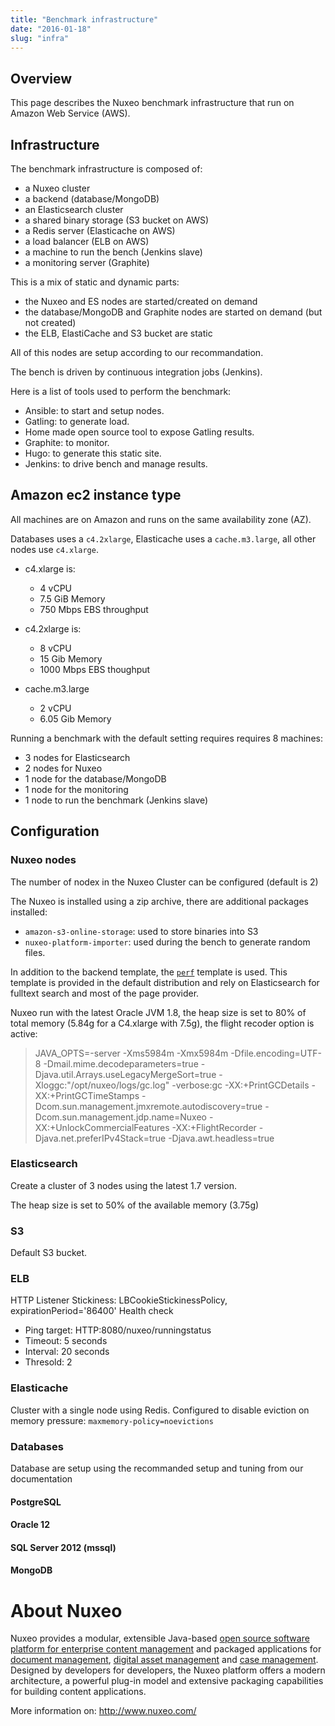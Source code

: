 ```yaml
---
title: "Benchmark infrastructure"
date: "2016-01-18"
slug: "infra"
---
```


## Overview

This page describes the Nuxeo benchmark infrastructure that run on Amazon Web Service (AWS).

## Infrastructure

The benchmark infrastructure is composed of:

- a Nuxeo cluster
- a backend (database/MongoDB)
- an Elasticsearch cluster
- a shared binary storage (S3 bucket on AWS)
- a Redis server (Elasticache on AWS) 
- a load balancer (ELB on AWS)
- a machine to run the bench (Jenkins slave)
- a monitoring server (Graphite)

This is a mix of static and dynamic parts:

- the Nuxeo and ES nodes are started/created on demand
- the database/MongoDB and Graphite nodes are started on demand (but not created)
- the ELB, ElastiCache and S3 bucket are static

All of this nodes are setup according to our recommandation.

The bench is driven by continuous integration jobs (Jenkins).

Here is a list of tools used to perform the benchmark:

- Ansible: to start and setup nodes.
- Gatling: to generate load.
- Home made open source tool to expose Gatling results.
- Graphite: to monitor.
- Hugo: to generate this static site.
- Jenkins: to drive bench and manage results.  

## Amazon ec2 instance type

All machines are on Amazon and runs on the same availability zone (AZ).

Databases uses a `c4.2xlarge`, Elasticache uses a `cache.m3.large`, all other nodes use `c4.xlarge`.

- c4.xlarge is:

    - 4 vCPU
    - 7.5 GiB Memory
    - 750 Mbps EBS throughput

- c4.2xlarge is:
    - 8 vCPU
    - 15 Gib Memory
    - 1000 Mbps EBS thoughput

- cache.m3.large
    - 2 vCPU
    - 6.05 Gib Memory


Running a benchmark with the default setting requires requires 8 machines:

- 3 nodes for Elasticsearch
- 2 nodes for Nuxeo
- 1 node for the database/MongoDB
- 1 node for the monitoring
- 1 node to run the benchmark (Jenkins slave)

## Configuration

### Nuxeo nodes

The number of nodex in the Nuxeo Cluster can be configured (default is 2) 

The Nuxeo is installed using a zip archive, there are additional packages installed:

 - `amazon-s3-online-storage`: used to store binaries into S3
 - `nuxeo-platform-importer`: used during the bench to generate random files.

[1]: https://github.com/nuxeo/nuxeo/tree/master/nuxeo-distribution/nuxeo-distribution-resources/src/main/resources/templates-tomcat/perf
In addition to the backend template, the [`perf`][1] template is used.
This template is provided in the default distribution and rely on Elasticsearch for fulltext search and most of the 
page provider.

Nuxeo run with the latest Oracle JVM 1.8, the heap size is set to 80% of total memory (5.84g for a C4.xlarge with 7.5g), 
the flight recoder option is active: 

> JAVA_OPTS=-server -Xms5984m -Xmx5984m -Dfile.encoding=UTF-8 -Dmail.mime.decodeparameters=true -Djava.util.Arrays.useLegacyMergeSort=true -Xloggc:"/opt/nuxeo/logs/gc.log" -verbose:gc -XX:+PrintGCDetails -XX:+PrintGCTimeStamps -Dcom.sun.management.jmxremote.autodiscovery=true -Dcom.sun.management.jdp.name=Nuxeo -XX:+UnlockCommercialFeatures -XX:+FlightRecorder -Djava.net.preferIPv4Stack=true -Djava.awt.headless=true

### Elasticsearch

Create a cluster of 3 nodes using the latest 1.7 version.

The heap size is set to 50% of the available memory (3.75g)

### S3
Default S3 bucket.

### ELB
  HTTP Listener
  Stickiness: LBCookieStickinessPolicy, expirationPeriod='86400'
  Health check 
  
  - Ping target: HTTP:8080/nuxeo/runningstatus
  - Timeout: 5 seconds
  - Interval: 20 seconds
  - Thresold: 2
    
  
### Elasticache

  Cluster with a single node using Redis.
  Configured to disable eviction on memory pressure: `maxmemory-policy=noevictions`
  
### Databases

Database are setup using the recommanded setup and tuning from our documentation

#### PostgreSQL

#### Oracle 12

#### SQL Server 2012 (mssql)

#### MongoDB


# About Nuxeo

Nuxeo provides a modular, extensible Java-based
[open source software platform for enterprise content management](http://www.nuxeo.com/en/products/ep)
and packaged applications for
[document management](http://www.nuxeo.com/en/products/document-management),
[digital asset management](http://www.nuxeo.com/en/products/dam) and
[case management](http://www.nuxeo.com/en/products/case-management). Designed
by developers for developers, the Nuxeo platform offers a modern
architecture, a powerful plug-in model and extensive packaging
capabilities for building content applications.

More information on: <http://www.nuxeo.com/>

